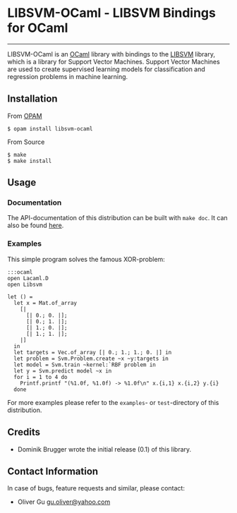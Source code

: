LIBSVM-OCaml - LIBSVM Bindings for OCaml
========================================

---------------------------------------------------------------------------

LIBSVM-OCaml is an [OCaml](http://www.ocaml.org) library with bindings to the
[LIBSVM](http://www.csie.ntu.edu.tw/~cjlin/libsvm/) library, which is a library
for Support Vector Machines. Support Vector Machines are used to create
supervised learning models for classification and regression problems in
machine learning.

Installation
------------

From [OPAM](http://opam.ocamlpro.com)

    $ opam install libsvm-ocaml

From Source

    $ make
    $ make install


Usage
-----

### Documentation

The API-documentation of this distribution can be built with `make doc`.
It can also be found [here](http://ogu.bitbucket.org/libsvm-ocaml/api/).

### Examples

This simple program solves the famous XOR-problem:

    :::ocaml
    open Lacaml.D
    open Libsvm

    let () =
      let x = Mat.of_array
        [|
          [| 0.; 0. |];
          [| 0.; 1. |];
          [| 1.; 0. |];
          [| 1.; 1. |];
        |]
      in
      let targets = Vec.of_array [| 0.; 1.; 1.; 0. |] in
      let problem = Svm.Problem.create ~x ~y:targets in
      let model = Svm.train ~kernel:`RBF problem in
      let y = Svm.predict model ~x in
      for i = 1 to 4 do
        Printf.printf "(%1.0f, %1.0f) -> %1.0f\n" x.{i,1} x.{i,2} y.{i}
      done

For more examples please refer to the `examples`- or `test`-directory of this
distribution.

Credits
-------

  * Dominik Brugger wrote the initial release (0.1) of this library.

Contact Information
-------------------

In case of bugs, feature requests and similar, please contact:

  * Oliver Gu <gu.oliver@yahoo.com>
